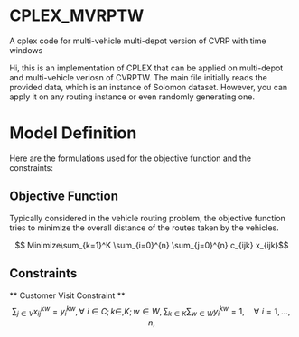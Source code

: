 # CPLEX_MVRPTW
A cplex code for multi-vehicle multi-depot version of CVRP with time windows

Hi, this is an implementation of CPLEX that can be applied on multi-depot and multi-vehicle veriosn of CVRPTW. The main file initially reads the provided data, which is an instance of Solomon dataset. However, you can apply it on any routing instance or even randomly generating one. 

# Model Definition
Here are the formulations used for the objective function and the constraints:

## Objective Function
Typically considered in the vehicle routing problem, the objective function tries to minimize the overall distance of the routes taken by the vehicles.

$$ Minimize\sum_{k=1}^K \sum_{i=0}^{n} \sum_{j=0}^{n} c_{ijk} x_{ijk}$$

## Constraints

** Customer Visit Constraint **
$$ 
\sum_{j \in V }  x_{ij}^{kw} = y_{i}^{kw}, \forall \, \,  i \in C; \, k \in,  K; \, w \in W,
\sum_{k \in K } \sum_{w \in W } y_{i}^{kw} = 1, \quad \forall \, \,  i = 1,...,n,
$$




